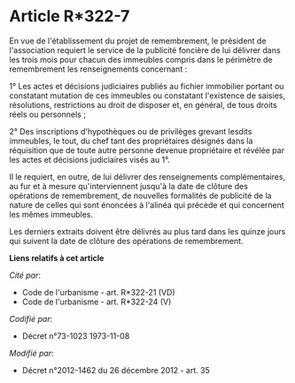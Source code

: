 # Article R*322-7

En vue de l'établissement du projet de remembrement, le président de l'association requiert le service de la publicité
foncière de lui délivrer dans les trois mois pour chacun des immeubles compris dans le périmètre de remembrement les
renseignements concernant : 

1° Les actes et décisions judiciaires publiés au fichier immobilier portant ou constatant mutation de ces immeubles ou
constatant l'existence de saisies, résolutions, restrictions au droit de disposer et, en général, de tous droits réels ou
personnels ;

2° Des inscriptions d'hypothèques ou de privilèges grevant lesdits immeubles, le tout, du chef tant des propriétaires
désignés dans la réquisition que de toute autre personne devenue propriétaire et révélée par les actes et décisions
judiciaires visés au 1°.

Il le requiert, en outre, de lui délivrer des renseignements complémentaires, au fur et à mesure qu'interviennent jusqu'à la
date de clôture des opérations de remembrement, de nouvelles formalités de publicité de la nature de celles qui sont énoncées
à l'alinéa qui précède et qui concernent les mêmes immeubles.

Les derniers extraits doivent être délivrés au plus tard dans les quinze jours qui suivent la date de clôture des opérations
de remembrement.

**Liens relatifs à cet article**

_Cité par_:

  - Code de l'urbanisme - art. R*322-21 (VD)
  - Code de l'urbanisme - art. R*322-24 (V)

_Codifié par_:

  - Décret n°73-1023 1973-11-08

_Modifié par_:

  - Décret n°2012-1462 du 26 décembre 2012 - art. 35
